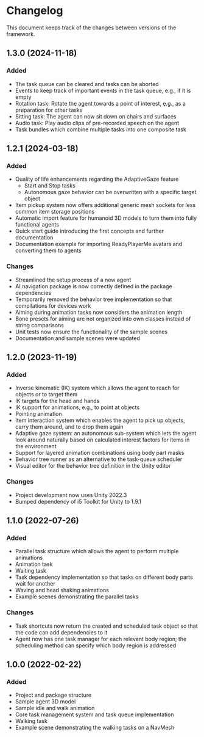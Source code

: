 # Changelog

This document keeps track of the changes between versions of the framework.

## 1.3.0 (2024-11-18)

### Added
- The task queue can be cleared and tasks can be aborted
- Events to keep track of important events in the task queue, e.g., if it is empty
- Rotation task: Rotate the agent towards a point of interest, e.g., as a preparation for other tasks
- Sitting task: The agent can now sit down on chairs and surfaces
- Audio task: Play audio clips of pre-recorded speech on the agent
- Task bundles which combine multiple tasks into one composite task

## 1.2.1 (2024-03-18)

### Added
- Quality of life enhancements regarding the AdaptiveGaze feature
	- Start and Stop tasks
	- Autonomous gaze behavior can be overwritten with a specific target object
- Item pickup system now offers additional generic mesh sockets for less common item storage positions
- Automatic import feature for humanoid 3D models to turn them into fully functional agents
- Quick start guide introducing the first concepts and further documentation
- Documentation example for importing ReadyPlayerMe avatars and converting them to agents

### Changes
- Streamlined the setup process of a new agent
- AI navigation package is now correctly defined in the package dependencies
- Temporarily removed the behavior tree implementation so that compilations for devices work
- Aiming during animation tasks now considers the animation length
- Bone presets for aiming are not organized into own classes instead of string comparisons
- Unit tests now ensure the functionality of the sample scenes
- Documentation and sample scenes were updated

## 1.2.0 (2023-11-19)

### Added
- Inverse kinematic (IK) system which allows the agent to reach for objects or to target them
- IK targets for the head and hands
- IK support for animations, e.g., to point at objects
- Pointing animation
- Item interaction system which enables the agent to pick up objects, carry them around, and to drop them again
- Adaptive gaze system: an autonomous sub-system which lets the agent look around naturally based on calculated interest factors for items in the environment
- Support for layered animation combinations using body part masks
- Behavior tree runner as an alternative to the task-queue scheduler
- Visual editor for the behavior tree definition in the Unity editor

### Changes
- Project development now uses Unity 2022.3
- Bumped dependency of i5 Toolkit for Unity to 1.9.1

## 1.1.0 (2022-07-26)

### Added
- Parallel task structure which allows the agent to perform multiple animations
- Animation task
- Waiting task
- Task dependency implementation so that tasks on different body parts wait for another
- Waving and head shaking animations
- Example scenes demonstrating the parallel tasks

### Changes
- Task shortcuts now return the created and scheduled task object so that the code can add dependencies to it
- Agent now has one task manager for each relevant body region; the scheduling method can specify which body region is addressed

## 1.0.0 (2022-02-22)

### Added
- Project and package structure
- Sample agent 3D model
- Sample idle and walk animation
- Core task management system and task queue implementation
- Walking task
- Example scene demonstrating the walking tasks on a NavMesh